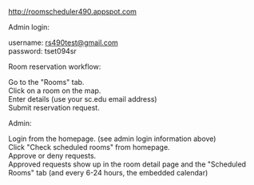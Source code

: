 http://roomscheduler490.appspot.com  

Admin login: 

username: rs490test@gmail.com  
password: tset094sr


Room reservation workflow:  

Go to the "Rooms" tab.  
Click on a room on the map.  
Enter details (use your sc.edu email address)  
Submit reservation request.  


Admin:  

Login from the homepage. (see admin login information above)  
Click "Check scheduled rooms" from homepage.  
Approve or deny requests.  
Approved requests show up in the room detail page and the "Scheduled Rooms" tab (and every 6-24 hours, the embedded calendar)

